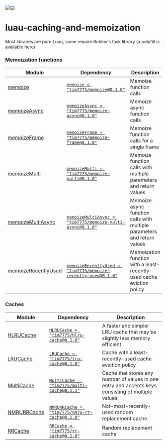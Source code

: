 [![CI](https://github.com/Tim7775/luau-caching-and-memoization/actions/workflows/ci.yaml/badge.svg)](https://github.com/Tim7775/luau-caching-and-memoization/actions/workflows/ci.yaml)

# luau-caching-and-memoization
Most libraries are pure Luau, some require Roblox's task library (a polyfill is available [here](https://github.com/Anaminus/roblox-library/tree/3ca34e755188c168e2dae7d0930feec557c3d2f3/modules/TaskPolyfill))

### Memoization functions
| Module | Dependency | Description |
| -- | -- | -- |
| [memoize](https://github.com/Tim7775/luau-caching-and-memoization/tree/main/src/memoize/init.lua) | [`memoize = "tim7775/memoize@0.1.0"`](https://wally.run/package/tim7775/memoize?version=0.1.0) | Memoize function calls |
| [memoizeAsync](https://github.com/Tim7775/luau-caching-and-memoization/tree/main/src/memoize-async/init.lua) | [`memoizeAsync = "tim7775/memoize-async@0.1.0"`](https://wally.run/package/tim7775/memoize-async?version=0.1.0) | Memoize async function calls |
| [memoizeFrame](https://github.com/Tim7775/luau-caching-and-memoization/tree/main/src/memoize-frame/init.lua) | [`memoizeFrame = "tim7775/memoize-frame@0.1.0"`](https://wally.run/package/tim7775/memoize-frame?version=0.1.0) | Memoize function calls for a single frame |
| [memoizeMulti](https://github.com/Tim7775/luau-caching-and-memoization/tree/main/src/memoize-multi/init.lua) | [`memoizeMulti = "tim7775/memoize-multi@0.1.0"`](https://wally.run/package/tim7775/memoize-multi?version=0.1.0) | Memoize function calls with multiple parameters and return values |
| [memoizeMultiAsync](https://github.com/Tim7775/luau-caching-and-memoization/tree/main/src/memoize-multi-async/init.lua) | [`memoizeMultiAsync = "tim7775/memoize-multi-async@0.1.0"`](https://wally.run/package/tim7775/memoize-multi-async?version=0.1.0) | Memoize async function calls with multiple parameters and return values |
| [memoizeRecentlyUsed](https://github.com/Tim7775/luau-caching-and-memoization/tree/main/src/memoize-recently-used/init.lua) | [`memoizeRecentlyUsed = "tim7775/memoize-recently-used@0.1.0"`](https://wally.run/package/tim7775/memoize-recently-used?version=0.1.0) | Memoization function with a least-recently-used cache eviction policy |

### Caches
| Module | Dependency | Description |
| -- | -- | -- |
| [HLRUCache](https://github.com/Tim7775/luau-caching-and-memoization/tree/main/src/hlru-cache/init.lua) | [`HLRUCache = "tim7775/hlru-cache@0.1.0"`](https://wally.run/package/tim7775/hlru-cache?version=0.1.0) | A faster and simpler LRU cache that may be slightly less memory efficient|
| [LRUCache](https://github.com/Tim7775/luau-caching-and-memoization/tree/main/src/lru-cache/init.lua) | [`LRUCache = "tim7775/lru-cache@0.1.0"`](https://wally.run/package/tim7775/lru-cache?version=0.1.0) | Cache with a least-recently-used cache eviction policy|
| [MultiCache](https://github.com/Tim7775/luau-caching-and-memoization/tree/main/src/multi-cache/init.lua) | [`MultiCache = "tim7775/multi-cache@0.1.1"`](https://wally.run/package/tim7775/multi-cache?version=0.1.1) | Cache that stores any number of values in one entry and accepts keys consisting of multiple values|
| [NMRURRCache](https://github.com/Tim7775/luau-caching-and-memoization/tree/main/src/nmru-rr-cache/init.lua) | [`NMRURRCache = "tim7775/nmru-rr-cache@0.1.0"`](https://wally.run/package/tim7775/nmru-rr-cache?version=0.1.0) | Not-most-recently-used random replacement cache|
| [RRCache](https://github.com/Tim7775/luau-caching-and-memoization/tree/main/src/rr-cache/init.lua) | [`RRCache = "tim7775/rr-cache@0.1.0"`](https://wally.run/package/tim7775/rr-cache?version=0.1.0) | Random replacement cache|
